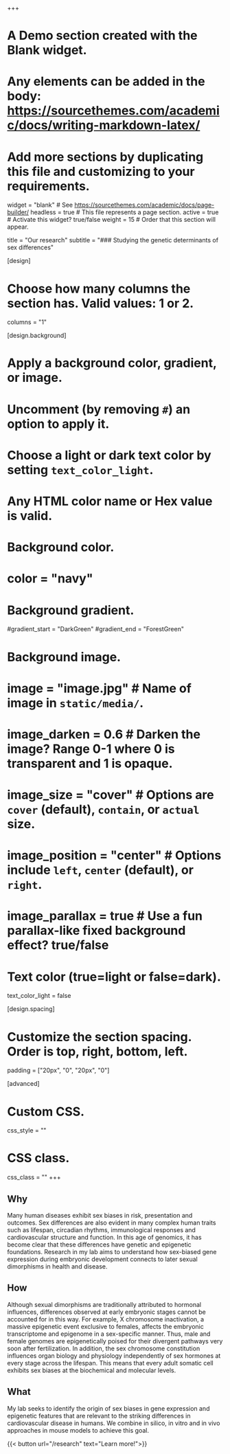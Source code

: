 +++
# A Demo section created with the Blank widget.
# Any elements can be added in the body: https://sourcethemes.com/academic/docs/writing-markdown-latex/
# Add more sections by duplicating this file and customizing to your requirements.

widget = "blank"  # See https://sourcethemes.com/academic/docs/page-builder/
headless = true  # This file represents a page section.
active = true  # Activate this widget? true/false
weight = 15  # Order that this section will appear.

title = "Our research"
subtitle = "### Studying the genetic determinants of sex differences"

[design]
  # Choose how many columns the section has. Valid values: 1 or 2.
  columns = "1"

[design.background]
  # Apply a background color, gradient, or image.
  #   Uncomment (by removing `#`) an option to apply it.
  #   Choose a light or dark text color by setting `text_color_light`.
  #   Any HTML color name or Hex value is valid.

  # Background color.
  # color = "navy"

  # Background gradient.
  #gradient_start = "DarkGreen"
  #gradient_end = "ForestGreen"

  # Background image.
  # image = "image.jpg"  # Name of image in `static/media/`.
  # image_darken = 0.6  # Darken the image? Range 0-1 where 0 is transparent and 1 is opaque.
  # image_size = "cover"  #  Options are `cover` (default), `contain`, or `actual` size.
  # image_position = "center"  # Options include `left`, `center` (default), or `right`.
  # image_parallax = true  # Use a fun parallax-like fixed background effect? true/false

  # Text color (true=light or false=dark).
  text_color_light = false

[design.spacing]
  # Customize the section spacing. Order is top, right, bottom, left.
  padding = ["20px", "0", "20px", "0"]

[advanced]
 # Custom CSS.
 css_style = ""

 # CSS class.
 css_class = ""
+++



## Why

Many human diseases exhibit sex biases in risk, presentation and outcomes. Sex differences are also evident in many complex human traits such as lifespan, circadian rhythms, immunological responses and cardiovascular structure and function. In this age of genomics, it has become clear that these differences have genetic and epigenetic foundations. Research in my lab aims to understand how sex-biased gene expression during embryonic development connects to later sexual dimorphisms in health and disease.

## How

Although sexual dimorphisms are traditionally attributed to hormonal influences, differences observed at early embryonic stages cannot be accounted for in this way. For example, X chromosome inactivation, a massive epigenetic event exclusive to females, affects the embryonic transcriptome and epigenome in a sex-specific manner. Thus, male and female genomes are epigenetically poised for their divergent pathways very soon after fertilization. In addition, the sex chromosome constitution influences organ biology and physiology independently of sex hormones at every stage across the lifespan. This means that every adult somatic cell exhibits sex biases at the biochemical and molecular levels.

## What

My lab seeks to identify the origin of sex biases in gene expression and epigenetic features that are relevant to the striking differences in cardiovascular disease in humans. We combine in silico, in vitro and in vivo approaches in mouse models to achieve this goal.



{{< button url="/research" text="Learn more!">}}

